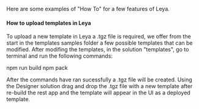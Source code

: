 Here are some examples of "How To" for a few features of Leya.

<h4>How to upload templates in Leya </h4>

To upload a new template in Leya a .tgz file is required, we offer from the start in the templates samples folder a few possible templates that can be modified.
After modifing the templates, in the solution "templates", go to terminal and run the following commands:

npm run build
npm pack

After the commands have ran sucessfully a .tgz file will be created.
Using the Designer solution drag and drop the .tgz file with a new template after re-build the rest app and the template will appear in the UI as a deployed template.